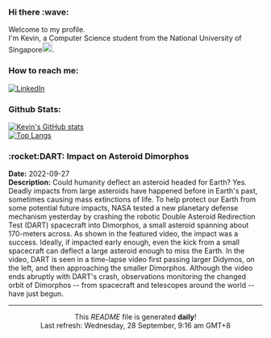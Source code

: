 <h3>Hi there :wave:</h3>

Welcome to my profile.   
I'm Kevin, a Computer Science student from the National University of Singapore<img src="https://img.icons8.com/color/96/000000/singapore-circular.png" width="20px"/>.</p>

<h3>How to reach me: </h3>
<a href="https://www.linkedin.com/in/kevin-foong/"><img alt="LinkedIn" src="https://img.shields.io/badge/linkedin-%230077B5.svg?&style=for-the-badge&logo=linkedin&logoColor=white" /></a> 

<h3>Github Stats: </h3> 

[![Kevin's GitHub stats](https://github-readme-stats.vercel.app/api?username=kevin9foong&theme=tokyonight)](https://github.com/anuraghazra/github-readme-stats) <br/>
[![Top Langs](https://github-readme-stats.vercel.app/api/top-langs/?username=kevin9foong&layout=compact&theme=tokyonight)](https://github.com/anuraghazra/github-readme-stats)

<h3>:rocket:DART: Impact on Asteroid Dimorphos</h3> 
<b>Date:</b> 2022-09-27<br/>
<b>Description:</b> Could humanity deflect an asteroid headed for Earth? Yes.  Deadly impacts from large asteroids have happened before in Earth&#39;s past, sometimes causing mass extinctions of life. To help protect our Earth from some potential future impacts, NASA tested a new planetary defense mechanism yesterday by crashing the robotic Double Asteroid Redirection Test (DART) spacecraft into Dimorphos, a small asteroid spanning about 170-meters across. As shown in the featured video, the impact was a success. Ideally, if impacted early enough, even the kick from a small spacecraft can deflect a large asteroid enough to miss the Earth.  In the video, DART is seen in a time-lapse video first passing larger Didymos, on the left, and then approaching the smaller Dimorphos. Although the video ends abruptly with DART&#39;s crash, observations monitoring the changed orbit of Dimorphos -- from spacecraft and telescopes around the world -- have just begun.<br/>

------------
<p align="center">This <i>README</i> file is generated <b>daily</b>!</br>
Last refresh: Wednesday, 28 September, 9:16 am GMT+8<br />